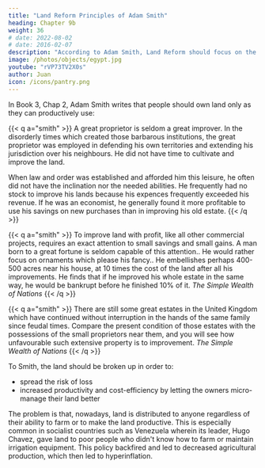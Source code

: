 ```yaml
---
title: "Land Reform Principles of Adam Smith"
heading: Chapter 9b
weight: 36
# date: 2022-08-02
# date: 2016-02-07
description: "According to Adam Smith, Land Reform should focus on the productivity of the land"
image: /photos/objects/egypt.jpg
youtube: "rVP73TV2X0s"
author: Juan
icon: /icons/pantry.png
---
```



In Book 3, Chap 2, Adam Smith writes that people should own land only as they can productively use:

<!-- This original great engrossing of uncultivated lands might have been but a transitory evil.. Great tracts of uncultivated land were engrossed by particular families in this way. Such lands were prevented from being divided again. -->

{{< q a="smith" >}}
A great proprietor is seldom a great improver. In the disorderly times which created those barbarous institutions, the great proprietor was employed in defending his own territories and extending his jurisdiction over his neighbours. He did not have time to cultivate and improve the land. 

When law and order was established and afforded him this leisure, he often did not have the inclination nor the needed abilities. He frequently had no stock to improve his lands because his expences frequently exceeded his revenue. If he was an economist, he generally found it more profitable to use his savings on new purchases than in improving his old estate. 
{{< /q >}}

{{< q a="smith" >}}
To improve land with profit, like all other commercial projects, requires an exact attention to small savings and small gains. A man born to a great fortune is seldom capable of this attention.. He would rather focus on ornaments which please his fancy.. He embellishes perhaps 400-500 acres near his house, at 10 times the cost of the land after all his improvements. He finds that if he improved his whole estate in the same way, he would be bankrupt before he finished 10% of it. 
<cite>The Simple Wealth of Nations</cite>
{{< /q >}}

{{< q a="smith" >}}
There are still some great estates in the United Kingdom which have continued without interruption in the hands of the same family since feudal times. Compare the present condition of those estates with the possessions of the small proprietors near them, and you will see how unfavourable such extensive property is to improvement.
<cite>The Simple Wealth of Nations</cite>
{{< /q >}}


To Smith, the land should be broken up in order to:

- spread the risk of loss  
- increased productivity and cost-efficiency by letting the owners micro-manage their land better 

The problem is that, nowadays, land is distributed to anyone regardless of their ability to farm or to make the land productive. This is especially common in socialist countries such as Venezuela wherein its leader, Hugo Chavez, gave land to poor people who didn't know how to farm or maintain irrigation equipment. This policy backfired and led to decreased agricultural production, which then led to hyperinflation.  
